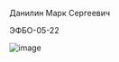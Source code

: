 Данилин Марк Сергеевич

ЭФБО-05-22


![image](https://github.com/user-attachments/assets/28d015f4-1932-4aa4-a4dd-fcb185fea86f)



